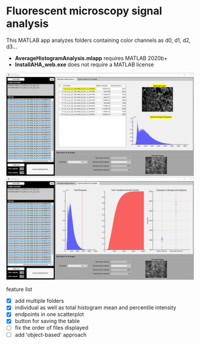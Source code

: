 # Fluorescent microscopy signal analysis
This MATLAB app analyzes folders containing color channels as d0, d1, d2, d3...

* **AverageHistogramAnalysis.mlapp** requires MATLAB 2020b+ 
* **InstallAHA_web.exe** does not require a MATLAB license

![](Screenshot/Screenshot1.png)
![](Screenshot/Screenshot2.png)

feature list
- [x] add multiple folders
- [x] individual as well as total histogram mean and percentile intensity
- [x] endpoints in one scatterplot
- [x] button for saving the table
- [ ] fix the order of files displayed
- [ ] add 'object-based' approach
